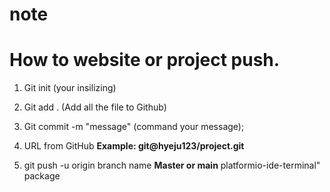 # note

# How to website or project push.

1. Git init (your insilizing)

2. Git add . (Add all the file to Github)

3. Git commit -m "message" (command your message);

4. URL from GitHub **Example: git@hyeju123/project.git**

6. git push -u origin branch name **Master or main**
platformio-ide-terminal" package
